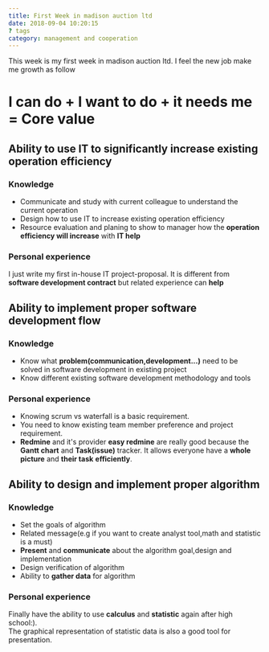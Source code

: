 ```yaml
---
title: First Week in madison auction ltd
date: 2018-09-04 10:20:15
? tags
category: management and cooperation
---
```


This week is my first week in madison auction ltd. I feel the new job make me growth as follow

# I can do + I want to do + it needs me = Core value

## Ability to use IT to significantly increase existing operation efficiency

### Knowledge

- Communicate and study with current colleague to understand the current operation
- Design how to use IT to increase existing operation efficiency
- Resource evaluation and planing to show to manager how the **operation efficiency will increase** with **IT help**

### Personal experience
I just write my first in-house IT project-proposal. It is different from **software development contract** but related experience can **help**

## Ability to implement proper software development flow

### Knowledge

- Know what **problem(communication,development...)** need to be solved in software development in existing project
- Know different existing software development methodology and tools

### Personal experience
* Knowing scrum vs waterfall is a basic requirement.        
* You need to know existing team member preference and project requirement.
* **Redmine** and it's provider **easy redmine** are really good because the **Gantt chart** and **Task(issue)** tracker. It allows everyone have a **whole picture** and **their task** **efficiently**.

## Ability to design and implement proper algorithm

### Knowledge

- Set the goals of algorithm
- Related message(e.g if you want to create analyst tool,math and statistic is a must)
- **Present** and **communicate** about the algorithm goal,design and implementation 
- Design verification of algorithm
- Ability to **gather data** for algorithm

### Personal experience
Finally have the ability to use **calculus** and **statistic** again after high school:).       
The graphical representation of statistic data is also a good tool for presentation.


